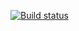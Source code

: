 [![Build status](https://ci.appveyor.com/api/projects/status/1rs7hk6em6c3iixv/branch/main?svg=true)](https://ci.appveyor.com/project/AnnaKazmirchuk/selenide2/branch/main)